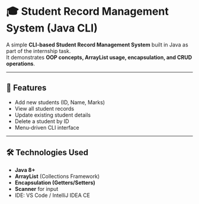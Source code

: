 # 🎓 Student Record Management System (Java CLI)

A simple **CLI-based Student Record Management System** built in Java as part of the internship task.  
It demonstrates **OOP concepts, ArrayList usage, encapsulation, and CRUD operations**.

---

## 📌 Features
- Add new students (ID, Name, Marks)
- View all student records
- Update existing student details
- Delete a student by ID
- Menu-driven CLI interface

---

## 🛠️ Technologies Used
- **Java 8+**
- **ArrayList** (Collections Framework)
- **Encapsulation (Getters/Setters)**
- **Scanner** for input
- IDE: VS Code / IntelliJ IDEA CE
